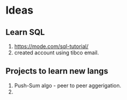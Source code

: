 # Ideas
## Learn SQL
1. https://mode.com/sql-tutorial/
2. created account using tibco email.

## Projects to learn new langs
1. Push-Sum algo - peer to peer aggerigation.
1. <placeholder>
